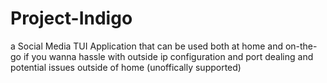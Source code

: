 # Project-Indigo
 a Social Media TUI Application that can be used both at home and on-the-go if you wanna hassle with outside ip configuration and port dealing and potential issues outside of home (unoffically supported) 
